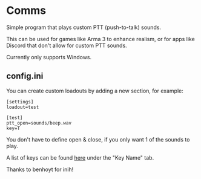 # Comms
Simple program that plays custom PTT (push-to-talk) sounds.

This can be used for games like Arma 3 to enhance realism, or for apps like Discord that don't allow for custom PTT sounds.

Currently only supports Windows.

## config.ini
You can create custom loadouts by adding a new section, for example:

```
[settings]
loadout=test

[test]
ptt_open=sounds/beep.wav
key=T
```

You don't have to define open & close, if you only want 1 of the sounds to play.

A list of keys can be found [here](https://wiki.libsdl.org/SDL_Keycode) under the "Key Name" tab.

Thanks to benhoyt for inih!
